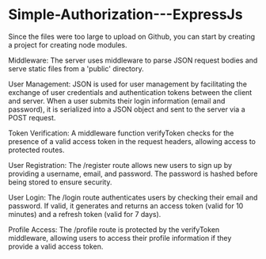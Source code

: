 # Simple-Authorization---ExpressJs

Since the files were too large to upload on Github, you can start by creating a project for creating node modules.


Middleware: The server uses middleware to parse JSON request bodies and serve static files from a 'public' directory.

User Management: JSON is used for user management by facilitating the exchange of user credentials and authentication tokens between the client and server. When a user submits their login information (email and password), it is serialized into a JSON object and sent to the server via a POST request.

Token Verification: A middleware function verifyToken checks for the presence of a valid access token in the request headers, allowing access to protected routes.

User Registration: The /register route allows new users to sign up by providing a username, email, and password. The password is hashed before being stored to ensure security.

User Login: The /login route authenticates users by checking their email and password. If valid, it generates and returns an access token (valid for 10 minutes) and a refresh token (valid for 7 days).

Profile Access: The /profile route is protected by the verifyToken middleware, allowing users to access their profile information if they provide a valid access token.


